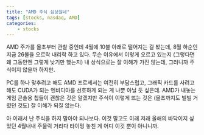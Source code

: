 ```yaml
---
title: "AMD 주식 심상찮네"
tags: [stocks, nasdaq, AMD]
categories:
    - stocks
---
```


AMD 주가를 올초부터 관찰 중인데 4월에 10불 아래로 떨어지는 걸 봤는데, 8월 하순인 지금 26불을 오르락 내리락 하고 있다. 무슨 이유에서 이렇게 오르고 있는지 (그렇다면 왜 그동안엔 그렇게 낮기만 했는지) 내 상식으로는 잘 이해가 가진 않는데, 그러니까 주식이지 않을까 하지만.

PC를 하나 맞추려고 해도 AMD 프로세서는 여전히 부담스럽고, 그래픽 카드를 사려고 해도 CUDA가 되는 엔비디아를 선호하게 되는 게 나뿐 아닐 듯 싶은데. AMD가 내놓는 게임 콘솔용 칩들이 괜찮은 것은 알겠지만 주식이 이렇게 뜨는 것은 (올초까지도 빌빌 거렸던 것도) 잘 이해가 되질 않는다. 

아 이래서 난 주식을 하지 말아야 되나보다. 이것 말고도 이래 저래 올해의 바닥이지 싶었던 4월내내 주물럭 거리다 타이밍 놓친 게 어디 이것 뿐이 아니니까. 